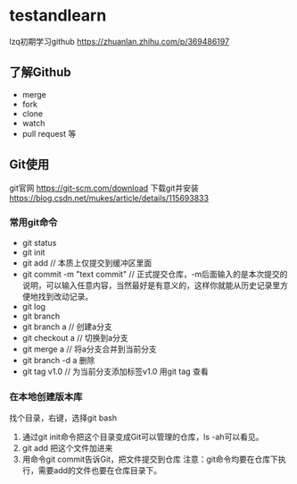 # testandlearn
lzq初期学习github
https://zhuanlan.zhihu.com/p/369486197
## 了解Github
- merge
- fork
- clone
- watch
- pull request
等

## Git使用
git官网
https://git-scm.com/download
下载git并安装
https://blog.csdn.net/mukes/article/details/115693833

### 常用git命令
- git status
- git init
- git add <filename>  // 本质上仅提交到缓冲区里面
- git commit -m "text commit"  // 正式提交仓库，-m后面输入的是本次提交的说明，可以输入任意内容，当然最好是有意义的，这样你就能从历史记录里方便地找到改动记录。
- git log
- git branch 
- git branch a // 创建a分支
- git checkout a // 切换到a分支
- git merge a // 将a分支合并到当前分支
- git branch -d a 删除
- git tag v1.0 // 为当前分支添加标签v1.0 用git tag 查看

### 在本地创建版本库
找个目录，右键，选择git bash
1. 通过git init命令把这个目录变成Git可以管理的仓库，ls -ah可以看见。
2. git add <filename> 把这个文件加进来
3. 用命令git commit告诉Git，把文件提交到仓库
注意：git命令均要在仓库下执行，需要add的文件也要在仓库目录下。
